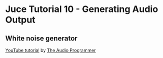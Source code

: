 # Juce Tutorial 10 - Generating Audio Output
## White noise generator

[YouTube tutorial](https://www.youtube.com/watch?v=GjNeYI6-uNE&list=PLLgJJsrdwhPxa6-02-CeHW8ocwSwl2jnu&index=11) by [The Audio Programmer](https://theaudioprogrammer.com/)

